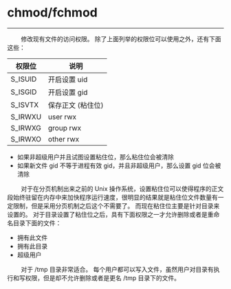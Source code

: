 # chmod/fchmod
***

&emsp;&emsp;
修改现有文件的访问权限。
除了上面列举的权限位可以使用之外，还有下面这些：

|权限位|说明|
| --- | ---|
|S\_ISUID|开启设置 uid|
|S\_ISGID|开启设置 gid|
|S\_ISVTX|保存正文 (粘住位)|
|S\_IRWXU|user rwx|
|S\_IRWXG|group rwx|
|S\_IRWXO|other rwx|

+ 如果非超级用户并且试图设置粘住位，那么粘住位会被清除
+ 如果新文件 gid 不等于进程有效 gid，并且非超级用户，那么设置 gid 位会被清除

&emsp;&emsp;
对于在分页机制出来之前的 Unix 操作系统，设置粘住位可以使得程序的正文段始终驻留在内存中来加快程序运行速度，很明显的结果就是粘住位文件数量有一定限制，但是采用分页机制之后这个不需要了。
而现在粘住位主要是针对目录来设置的。
对于目录设置了粘住位之后，具有下面权限之一才允许删除或者是重命名目录下面的文件：

+ 拥有此文件
+ 拥有此目录
+ 超级用户

&emsp;&emsp;
对于 /tmp 目录非常适合。
每个用户都可以写入文件，虽然用户对目录有执行和写权限，但是却不允许删除或者是更名 /tmp 目录下的文件。